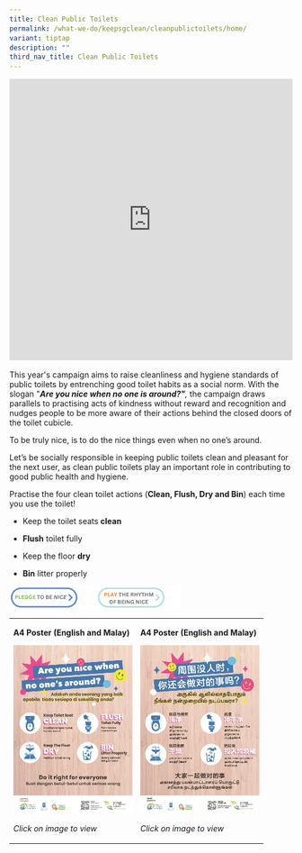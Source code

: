 ```yaml
---
title: Clean Public Toilets
permalink: /what-we-do/keepsgclean/cleanpublictoilets/home/
variant: tiptap
description: ""
third_nav_title: Clean Public Toilets
---
```

<div class="iframe-wrapper">
<iframe height="500" width="100%" allowfullscreen="true" frameborder="0" src="https://www.youtube.com/embed/aGgerZobzms"></iframe>
</div>
<p>This year's campaign aims to raise cleanliness and hygiene standards of
public toilets by entrenching good toilet habits&nbsp;as a social norm.
With the slogan "<strong><em>Are you nice when no one is around?"</em></strong><em>, </em>the
campaign draws parallels to practising acts of kindness without reward
and recognition and nudges people to be more aware of their actions behind
the closed doors of the toilet cubicle.</p>
<p>To be truly nice, is to do the nice things even when no one’s around.</p>
<p>Let’s be socially responsible&nbsp;in keeping public toilets clean and
pleasant for the next user, as clean public toilets play an important role
in contributing to good public health and hygiene.</p>
<p>Practise the four clean toilet actions (<strong>Clean, Flush, Dry and Bin</strong>)
each time you use the toilet!</p>
<ul data-tight="true" class="tight">
<li>
<p>Keep the toilet seats <strong>clean</strong>
</p>
</li>
<li>
<p><strong>Flush</strong> toilet fully</p>
</li>
<li>
<p>Keep the floor <strong>dry</strong>
</p>
</li>
<li>
<p><strong>Bin</strong> litter properly&nbsp;</p>
</li>
</ul><a class="isomer-image-wrapper" href="https://go.gov.sg/letsbenice"><img style="width: 30%;" height="auto" width="100%" alt="Pledge Now" src="/images/Keep SG Clean/Clean Public Toilets/pledge_now.png"></a>
<a class="isomer-image-wrapper" href="https://go.gov.sg/letsbenice">
<img style="width: 30%;" height="auto" width="100%" alt="Play Now" src="/images/Keep SG Clean/Clean Public Toilets/play_now.png">
</a>
<table style="minWidth: 50px">
<colgroup>
<col>
<col>
</colgroup>
<tbody>
<tr>
<td rowspan="1" colspan="1">
<p><strong>A4 Poster (English and Malay)</strong>
</p><a class="isomer-image-wrapper" href="/files/Keep%20SG%20Clean/nea_cpt_a4_poster_fa_em_compressed.pdf"><img style="width: 100%;" height="auto" width="100%" alt="(Eng + Malay) NEA CPT_A4 Poster" src="/images/Keep SG Clean/Clean Public Toilets/eng_malay__nea_cpt_a4_poster_tmb_medium.jpg"></a>
<p><em>Click on image to view</em>
</p>
</td>
<td rowspan="1" colspan="1">
<p><strong>A4 Poster (English and Malay)</strong>
</p><a class="isomer-image-wrapper" href="/files/Keep%20SG%20Clean/nea_cpt_a4_poster_fa_ct_compressed.pdf"><img style="width: 100%" height="auto" width="100%" alt="(Chi + Tamil) NEA CPT_A4 Poster" src="/images/Keep SG Clean/Clean Public Toilets/chi_tamil__nea_cpt_a4_poster_tmb_medium.jpg"></a>
<p><em>Click on image to view</em>
</p>
</td>
</tr>
</tbody>
</table>
<p></p>